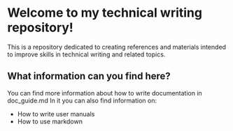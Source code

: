 Welcome to my technical writing repository!
===============================================
This is a repository dedicated to creating references and materials intended to improve skills in technical writing and related topics. 

## What information can you find here? 

You can find more information about how to write documentation in doc_guide.md
In it you can also find information on: 
* How to write user manuals
* How to use markdown
